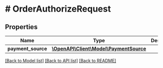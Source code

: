 # # OrderAuthorizeRequest

## Properties

Name | Type | Description | Notes
------------ | ------------- | ------------- | -------------
**payment_source** | [**\OpenAPI\Client\Model\PaymentSource**](PaymentSource.md) |  | [optional]

[[Back to Model list]](../../README.md#models) [[Back to API list]](../../README.md#endpoints) [[Back to README]](../../README.md)
